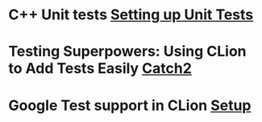 # C++ Unit tests [Setting up Unit Tests](https://www.youtube.com/watch?v=w2CzYK5ZJys&ab_channel=JetBrains)

# Testing Superpowers: Using CLion to Add Tests Easily [Catch2](https://www.youtube.com/watch?v=w2CzYK5ZJys&ab_channel=JetBrains)

# Google Test support in CLion  [Setup](https://www.youtube.com/watch?v=8Up5eNZ0FLw&ab_channel=JetBrains)


